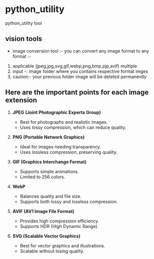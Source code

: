 # python_utility
python_utility tool 

## vision tools
* image conversion tool :- you can convert any image format to any format :-
1.  applicable (jpeg,jpg,svg,gif,webp,png,bmp,pjp,avif) multiple
2.  input -: image folder where you contains respective  format imges
3.  caution:- your previous folder image will be deleted permanently

## Here are the important points for each image extension 

  1. **JPEG (Joint Photographic Experts Group)**

     * Best for photographs and realistic images.
     * Uses lossy compression, which can reduce quality.

  2. **PNG (Portable Network Graphics)**
     * Ideal for images needing transparency.
     * Uses lossless compression, preserving quality.

  3. **GIF (Graphics Interchange Format)**
     * Supports simple animations.
     * Limited to 256 colors.

  4. **WebP**
     * Balances quality and file size.
     * Supports both lossy and lossless compression.

  5. **AVIF (AV1 Image File Format)**
     * Provides high compression efficiency.
     * Supports HDR (High Dynamic Range).

  6. **SVG (Scalable Vector Graphics)**
     * Best for vector graphics and illustrations.
     * Scalable without losing quality.

